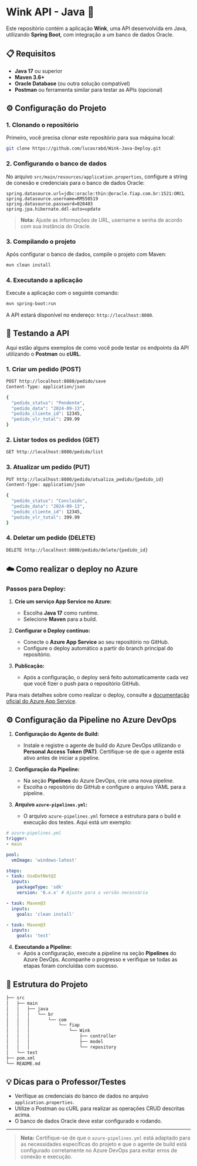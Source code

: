 # Wink API - Java 👀

Este repositório contém a aplicação **Wink**, uma API desenvolvida em Java, utilizando **Spring Boot**, com integração a um banco de dados Oracle.

## 📋 Requisitos

- **Java 17** ou superior
- **Maven 3.6+**
- **Oracle Database** (ou outra solução compatível)
- **Postman** ou ferramenta similar para testar as APIs (opcional)

## ⚙️ Configuração do Projeto

### 1. Clonando o repositório

Primeiro, você precisa clonar este repositório para sua máquina local:

```bash
git clone https://github.com/lucasrabd/Wink-Java-Deploy.git
```

### 2. Configurando o banco de dados

No arquivo `src/main/resources/application.properties`, configure a string de conexão e credenciais para o banco de dados Oracle:

```properties
spring.datasource.url=jdbc:oracle:thin:@oracle.fiap.com.br:1521:ORCL
spring.datasource.username=RM550519
spring.datasource.password=020403
spring.jpa.hibernate.ddl-auto=update
```

> **Nota:** Ajuste as informações de URL, username e senha de acordo com sua instância do Oracle.

### 3. Compilando o projeto

Após configurar o banco de dados, compile o projeto com Maven:

```bash
mvn clean install
```

### 4. Executando a aplicação

Execute a aplicação com o seguinte comando:

```bash
mvn spring-boot:run
```

A API estará disponível no endereço: `http://localhost:8080`.

## 🚀 Testando a API

Aqui estão alguns exemplos de como você pode testar os endpoints da API utilizando o **Postman** ou **cURL**.

### 1. Criar um pedido (POST)

```bash
POST http://localhost:8080/pedido/save
Content-Type: application/json

{
  "pedido_status": "Pendente",
  "pedido_data": "2024-09-13",
  "pedido_cliente_id": 12345,
  "pedido_vlr_total": 299.99
}
```

### 2. Listar todos os pedidos (GET)

```bash
GET http://localhost:8080/pedido/list
```

### 3. Atualizar um pedido (PUT)

```bash
PUT http://localhost:8080/pedido/atualiza_pedido/{pedido_id}
Content-Type: application/json

{
  "pedido_status": "Concluído",
  "pedido_data": "2024-09-13",
  "pedido_cliente_id": 12345,
  "pedido_vlr_total": 399.99
}
```

### 4. Deletar um pedido (DELETE)

```bash
DELETE http://localhost:8080/pedido/delete/{pedido_id}
```

## ☁️ Como realizar o deploy no Azure

### Passos para Deploy:

1. **Crie um serviço App Service no Azure:**
   - Escolha **Java 17** como runtime.
   - Selecione **Maven** para a build.

2. **Configurar o Deploy contínuo:**
   - Conecte o **Azure App Service** ao seu repositório no GitHub.
   - Configure o deploy automático a partir do branch principal do repositório.

3. **Publicação:**
   - Após a configuração, o deploy será feito automaticamente cada vez que você fizer o push para o repositório GitHub.

Para mais detalhes sobre como realizar o deploy, consulte a [documentação oficial do Azure App Service](https://learn.microsoft.com/en-us/azure/app-service/quickstart-java?tabs=javase&pivots=platform-linux).

## ⚙️ Configuração da Pipeline no Azure DevOps

1. **Configuração do Agente de Build:**
   - Instale e registre o agente de build do Azure DevOps utilizando o **Personal Access Token (PAT)**. Certifique-se de que o agente está ativo antes de iniciar a pipeline.

2. **Configuração da Pipeline:**
   - Na seção **Pipelines** do Azure DevOps, crie uma nova pipeline.
   - Escolha o repositório do GitHub e configure o arquivo YAML para a pipeline.

3. **Arquivo `azure-pipelines.yml`:**
   - O arquivo `azure-pipelines.yml` fornece a estrutura para o build e execução dos testes. Aqui está um exemplo:

```yaml
# azure-pipelines.yml
trigger:
- main

pool:
  vmImage: 'windows-latest'

steps:
- task: UseDotNet@2
  inputs:
    packageType: 'sdk'
    version: '6.x.x' # Ajuste para a versão necessária

- task: Maven@3
  inputs:
    goals: 'clean install'

- task: Maven@3
  inputs:
    goals: 'test'
```

4. **Executando a Pipeline:**
   - Após a configuração, execute a pipeline na seção **Pipelines** do Azure DevOps. Acompanhe o progresso e verifique se todas as etapas foram concluídas com sucesso.

## 📂 Estrutura do Projeto

```bash
├── src
│   ├── main
│   │   ├── java
│   │   │   └── br
│   │   │       └── com
│   │   │           └── fiap
│   │   │               └── Wink
│   │   │                   ├── controller
│   │   │                   ├── model
│   │   │                   └── repository
│   └── test
├── pom.xml
└── README.md
```

## 💡 Dicas para o Professor/Testes

- Verifique as credenciais do banco de dados no arquivo `application.properties`.
- Utilize o Postman ou cURL para realizar as operações CRUD descritas acima.
- O banco de dados Oracle deve estar configurado e rodando.


---

> **Nota:** Certifique-se de que o `azure-pipelines.yml` está adaptado para as necessidades específicas do projeto e que o agente de build está configurado corretamente no Azure DevOps para evitar erros de conexão e execução.
